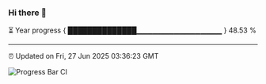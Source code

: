 ### Hi there 👋

⏳ Year progress { ██████████████▁▁▁▁▁▁▁▁▁▁▁▁▁▁▁▁ } 48.53 %

---

⏰ Updated on Fri, 27 Jun 2025 03:36:23 GMT

![Progress Bar CI](https://github.com/IshwaranRudhara/GIT-ACTION/workflows/Progress%20Bar%20CI/badge.svg)
